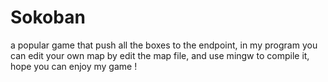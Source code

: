 # Sokoban

a popular game that push all the boxes to the endpoint, in my program you can edit your own map by edit the map file, and use mingw to
compile it, hope you can enjoy my game !
